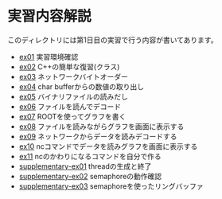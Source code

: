 実習内容解説
============

このディレクトリには第1日目の実習で行う内容が書いてあります。

- [ex01](ex01/) 実習環境確認
- [ex02](ex02/) C++の簡単な復習(クラス)
- [ex03](ex03/) ネットワークバイトオーダー
- [ex04](ex04/) char bufferからの数値の取り出し
- [ex05](ex05/) バイナリファイルの読みだし
- [ex06](ex06/) ファイルを読んでデコード
- [ex07](ex07/) ROOTを使ってグラフを書く
- [ex08](ex08/) ファイルを読みながらグラフを画面に表示する
- [ex09](ex09/) ネットワークからデータを読みデコードする
- [ex10](ex10/) ncコマンドでデータを読みグラフを画面に表示する
- [ex11](ex11/) ncのかわりになるコマンドを自分で作る
- [supplementary-ex01](supplementary-ex01/) threadの生成と終了
- [supplementary-ex02](supplementary-ex02/) semaphoreの動作確認
- [supplementary-ex03](supplementary-ex03/) semaphoreを使ったリングバッファ
